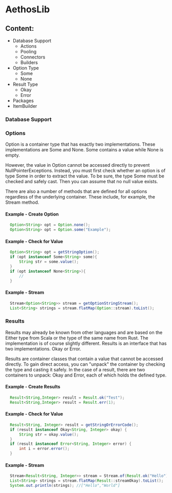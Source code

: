# AethosLib

## Content:
 - Database Support
   - Actions
   - Pooling
   - Connectors
   - Builders
 - Option Type
   - Some
   - None 
 - Result Type
   - Okay
   - Error  
 - Packages
 - ItemBuilder

### Database Support


### Options
Option is a container type that has exactly two implementations. These implementations are Some and None. Some contains a value while None is empty.

However, the value in Option cannot be accessed directly to prevent NullPointerExceptions. Instead, you must first check whether an option is of type Some in order to extract the value. To be sure, the type Some must be checked and safely cast. 
Then you can assume that no null value exists. 

There are also a number of methods that are defined for all options regardless of the underlying container. These include, for example, the Stream method.
#### Example - Create Option
```java
  Option<String> opt = Option.none();
  Option<String> opt = Option.some("Example");
```
#### Example - Check for Value
```java
  Option<String> opt = getStringOption();
  if (opt instanceof Some<String> some){
      String str = some.value();
  }
  if (opt instanceof None<String>){
      //
  }
```
#### Example - Stream
```java
  Stream<Option<String>> stream = getOptionStringStream();
  List<String> strings = stream.flatMap(Option::stream).toList();
```


### Results
Results may already be known from other languages and are based on the Either type from Scala or the type of the same name from Rust. 
The implementation is of course slightly different. Results is an interface that has two implementations. Okay or Error. 

Results are container classes that contain a value that cannot be accessed directly. To gain direct access, you can "unpack" the container by checking the type and casting it safely. In the case of a result, there are two containers to unpack: Okay and Error, each of which holds the defined type.
#### Example - Create Results
```java
  Result<String,Integer> result = Result.ok("Test");
  Result<String,Integer> result = Result.err(1);
```
#### Example - Check for Value
```java
  Result<String, Integer> result = getStringOrErrorCode();
  if (result instanceof Okay<String, Integer> okay) {
      String str = okay.value();
  }
  if (result instanceof Error<String, Integer> error) {
      int i = error.error();
  }
```
#### Example - Stream
```java
  Stream<Result<String, Integer>> stream = Stream.of(Result.ok("Hello"), Result.err(1), Result.ok("World"));
  List<String> strings = stream.flatMap(Result::streamOkay).toList();
  System.out.println(strings); //["Hello","World"]
```
### 
